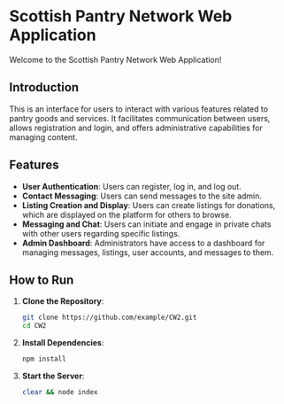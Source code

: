 # Scottish Pantry Network Web Application

Welcome to the Scottish Pantry Network Web Application!

## Introduction

This is an interface for users to interact with various features related to pantry goods and services. It facilitates communication between users, allows registration and login, and offers administrative capabilities for managing content.

## Features

- **User Authentication**: Users can register, log in, and log out.
- **Contact Messaging**: Users can send messages to the site admin.
- **Listing Creation and Display**: Users can create listings for donations, which are displayed on the platform for others to browse.
- **Messaging and Chat**: Users can initiate and engage in private chats with other users regarding specific listings.
- **Admin Dashboard**: Administrators have access to a dashboard for managing messages, listings, user accounts, and messages to them.

## How to Run

1. **Clone the Repository**: 
   ```bash
   git clone https://github.com/example/CW2.git
   cd CW2
2. **Install Dependencies**:
   ```bash
   npm install
3. **Start the Server**:
   ```bash
   clear && node index
